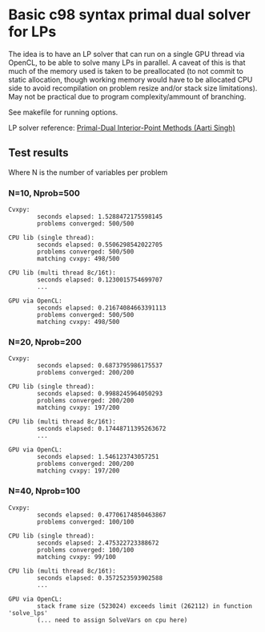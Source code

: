 # Basic c98 syntax primal dual solver for LPs

The idea is to have an LP solver that can run on a single GPU thread via OpenCL, to be able to solve many LPs in parallel.
A caveat of this is that much of the memory used is taken to be preallocated (to not commit to static allocation, though working memory would have to be allocated CPU side to avoid recompilation on problem resize and/or stack size limitations).
May not be practical due to program complexity/ammount of branching.

See makefile for running options.

LP solver reference: [Primal-Dual Interior-Point Methods (Aarti Singh)](https://www.cs.cmu.edu/~pradeepr/convexopt/Lecture_Slides/primal-dual.pdf)

## Test results

Where N is the number of variables per problem

### N=10, Nprob=500

```
Cvxpy:
        seconds elapsed: 1.5288472175598145
        problems converged: 500/500

CPU lib (single thread):
        seconds elapsed: 0.5506298542022705
        problems converged: 500/500
        matching cvxpy: 498/500

CPU lib (multi thread 8c/16t):
        seconds elapsed: 0.1230015754699707
        ...

GPU via OpenCL:
        seconds elapsed: 0.21674084663391113
        problems converged: 500/500
        matching cvxpy: 498/500
```

### N=20, Nprob=200

```
Cvxpy:
        seconds elapsed: 0.6873795986175537
        problems converged: 200/200

CPU lib (single thread):
        seconds elapsed: 0.9988245964050293
        problems converged: 200/200
        matching cvxpy: 197/200

CPU lib (multi thread 8c/16t):
        seconds elapsed: 0.17448711395263672
        ...

GPU via OpenCL:
        seconds elapsed: 1.546123743057251
        problems converged: 200/200
        matching cvxpy: 197/200
```

### N=40, Nprob=100

```
Cvxpy:
        seconds elapsed: 0.47706174850463867
        problems converged: 100/100

CPU lib (single thread):
        seconds elapsed: 2.475322723388672
        problems converged: 100/100
        matching cvxpy: 99/100

CPU lib (multi thread 8c/16t):
        seconds elapsed: 0.3572523593902588
        ...

GPU via OpenCL:
        stack frame size (523024) exceeds limit (262112) in function 'solve_lps'
        (... need to assign SolveVars on cpu here)
```
